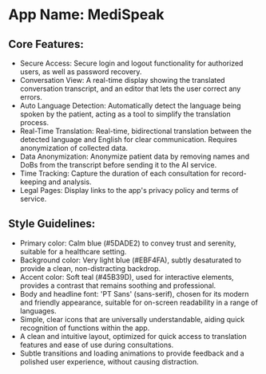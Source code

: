 # **App Name**: MediSpeak

## Core Features:

- Secure Access: Secure login and logout functionality for authorized users, as well as password recovery.
- Conversation View: A real-time display showing the translated conversation transcript, and an editor that lets the user correct any errors.
- Auto Language Detection: Automatically detect the language being spoken by the patient, acting as a tool to simplify the translation process.
- Real-Time Translation: Real-time, bidirectional translation between the detected language and English for clear communication. Requires anonymization of collected data.
- Data Anonymization: Anonymize patient data by removing names and DoBs from the transcript before sending it to the AI service.
- Time Tracking: Capture the duration of each consultation for record-keeping and analysis.
- Legal Pages: Display links to the app's privacy policy and terms of service.

## Style Guidelines:

- Primary color: Calm blue (#5DADE2) to convey trust and serenity, suitable for a healthcare setting.
- Background color: Very light blue (#EBF4FA), subtly desaturated to provide a clean, non-distracting backdrop.
- Accent color: Soft teal (#45B39D), used for interactive elements, provides a contrast that remains soothing and professional.
- Body and headline font: 'PT Sans' (sans-serif), chosen for its modern and friendly appearance, suitable for on-screen readability in a range of languages.
- Simple, clear icons that are universally understandable, aiding quick recognition of functions within the app.
- A clean and intuitive layout, optimized for quick access to translation features and ease of use during consultations.
- Subtle transitions and loading animations to provide feedback and a polished user experience, without causing distraction.